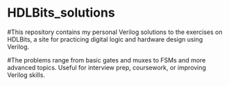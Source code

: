 # HDLBits_solutions
#This repository contains my personal Verilog solutions to the exercises on HDLBits, a site for practicing digital logic and hardware design using Verilog. 


#The problems range from basic gates and muxes to FSMs and more advanced topics. Useful for interview prep, coursework, or improving Verilog skills.


